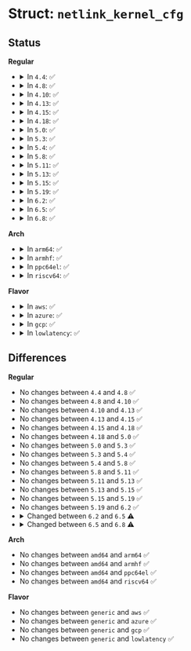 # Struct: <code>netlink_kernel_cfg</code>

## Status
<b>Regular</b>
<ul>
<li>
<details>
<summary>In <code>4.4</code>: ✅</summary>

```c
struct netlink_kernel_cfg {
    unsigned int groups;
    unsigned int flags;
    void (*input)(struct sk_buff *);
    struct mutex *cb_mutex;
    int (*bind)(struct net *, int);
    void (*unbind)(struct net *, int);
    bool (*compare)(struct net *, struct sock *);
};
```
</details>
</li>
<li>
<details>
<summary>In <code>4.8</code>: ✅</summary>

```c
struct netlink_kernel_cfg {
    unsigned int groups;
    unsigned int flags;
    void (*input)(struct sk_buff *);
    struct mutex *cb_mutex;
    int (*bind)(struct net *, int);
    void (*unbind)(struct net *, int);
    bool (*compare)(struct net *, struct sock *);
};
```
</details>
</li>
<li>
<details>
<summary>In <code>4.10</code>: ✅</summary>

```c
struct netlink_kernel_cfg {
    unsigned int groups;
    unsigned int flags;
    void (*input)(struct sk_buff *);
    struct mutex *cb_mutex;
    int (*bind)(struct net *, int);
    void (*unbind)(struct net *, int);
    bool (*compare)(struct net *, struct sock *);
};
```
</details>
</li>
<li>
<details>
<summary>In <code>4.13</code>: ✅</summary>

```c
struct netlink_kernel_cfg {
    unsigned int groups;
    unsigned int flags;
    void (*input)(struct sk_buff *);
    struct mutex *cb_mutex;
    int (*bind)(struct net *, int);
    void (*unbind)(struct net *, int);
    bool (*compare)(struct net *, struct sock *);
};
```
</details>
</li>
<li>
<details>
<summary>In <code>4.15</code>: ✅</summary>

```c
struct netlink_kernel_cfg {
    unsigned int groups;
    unsigned int flags;
    void (*input)(struct sk_buff *);
    struct mutex *cb_mutex;
    int (*bind)(struct net *, int);
    void (*unbind)(struct net *, int);
    bool (*compare)(struct net *, struct sock *);
};
```
</details>
</li>
<li>
<details>
<summary>In <code>4.18</code>: ✅</summary>

```c
struct netlink_kernel_cfg {
    unsigned int groups;
    unsigned int flags;
    void (*input)(struct sk_buff *);
    struct mutex *cb_mutex;
    int (*bind)(struct net *, int);
    void (*unbind)(struct net *, int);
    bool (*compare)(struct net *, struct sock *);
};
```
</details>
</li>
<li>
<details>
<summary>In <code>5.0</code>: ✅</summary>

```c
struct netlink_kernel_cfg {
    unsigned int groups;
    unsigned int flags;
    void (*input)(struct sk_buff *);
    struct mutex *cb_mutex;
    int (*bind)(struct net *, int);
    void (*unbind)(struct net *, int);
    bool (*compare)(struct net *, struct sock *);
};
```
</details>
</li>
<li>
<details>
<summary>In <code>5.3</code>: ✅</summary>

```c
struct netlink_kernel_cfg {
    unsigned int groups;
    unsigned int flags;
    void (*input)(struct sk_buff *);
    struct mutex *cb_mutex;
    int (*bind)(struct net *, int);
    void (*unbind)(struct net *, int);
    bool (*compare)(struct net *, struct sock *);
};
```
</details>
</li>
<li>
<details>
<summary>In <code>5.4</code>: ✅</summary>

```c
struct netlink_kernel_cfg {
    unsigned int groups;
    unsigned int flags;
    void (*input)(struct sk_buff *);
    struct mutex *cb_mutex;
    int (*bind)(struct net *, int);
    void (*unbind)(struct net *, int);
    bool (*compare)(struct net *, struct sock *);
};
```
</details>
</li>
<li>
<details>
<summary>In <code>5.8</code>: ✅</summary>

```c
struct netlink_kernel_cfg {
    unsigned int groups;
    unsigned int flags;
    void (*input)(struct sk_buff *);
    struct mutex *cb_mutex;
    int (*bind)(struct net *, int);
    void (*unbind)(struct net *, int);
    bool (*compare)(struct net *, struct sock *);
};
```
</details>
</li>
<li>
<details>
<summary>In <code>5.11</code>: ✅</summary>

```c
struct netlink_kernel_cfg {
    unsigned int groups;
    unsigned int flags;
    void (*input)(struct sk_buff *);
    struct mutex *cb_mutex;
    int (*bind)(struct net *, int);
    void (*unbind)(struct net *, int);
    bool (*compare)(struct net *, struct sock *);
};
```
</details>
</li>
<li>
<details>
<summary>In <code>5.13</code>: ✅</summary>

```c
struct netlink_kernel_cfg {
    unsigned int groups;
    unsigned int flags;
    void (*input)(struct sk_buff *);
    struct mutex *cb_mutex;
    int (*bind)(struct net *, int);
    void (*unbind)(struct net *, int);
    bool (*compare)(struct net *, struct sock *);
};
```
</details>
</li>
<li>
<details>
<summary>In <code>5.15</code>: ✅</summary>

```c
struct netlink_kernel_cfg {
    unsigned int groups;
    unsigned int flags;
    void (*input)(struct sk_buff *);
    struct mutex *cb_mutex;
    int (*bind)(struct net *, int);
    void (*unbind)(struct net *, int);
    bool (*compare)(struct net *, struct sock *);
};
```
</details>
</li>
<li>
<details>
<summary>In <code>5.19</code>: ✅</summary>

```c
struct netlink_kernel_cfg {
    unsigned int groups;
    unsigned int flags;
    void (*input)(struct sk_buff *);
    struct mutex *cb_mutex;
    int (*bind)(struct net *, int);
    void (*unbind)(struct net *, int);
    bool (*compare)(struct net *, struct sock *);
};
```
</details>
</li>
<li>
<details>
<summary>In <code>6.2</code>: ✅</summary>

```c
struct netlink_kernel_cfg {
    unsigned int groups;
    unsigned int flags;
    void (*input)(struct sk_buff *);
    struct mutex *cb_mutex;
    int (*bind)(struct net *, int);
    void (*unbind)(struct net *, int);
    bool (*compare)(struct net *, struct sock *);
};
```
</details>
</li>
<li>
<details>
<summary>In <code>6.5</code>: ✅</summary>

```c
struct netlink_kernel_cfg {
    unsigned int groups;
    unsigned int flags;
    void (*input)(struct sk_buff *);
    struct mutex *cb_mutex;
    int (*bind)(struct net *, int);
    void (*unbind)(struct net *, int);
};
```
</details>
</li>
<li>
<details>
<summary>In <code>6.8</code>: ✅</summary>

```c
struct netlink_kernel_cfg {
    unsigned int groups;
    unsigned int flags;
    void (*input)(struct sk_buff *);
    struct mutex *cb_mutex;
    int (*bind)(struct net *, int);
    void (*unbind)(struct net *, int);
    void (*release)(struct sock *, long unsigned int *);
};
```
</details>
</li>
</ul>
<b>Arch</b>
<ul>
<li>
<details>
<summary>In <code>arm64</code>: ✅</summary>

```c
struct netlink_kernel_cfg {
    unsigned int groups;
    unsigned int flags;
    void (*input)(struct sk_buff *);
    struct mutex *cb_mutex;
    int (*bind)(struct net *, int);
    void (*unbind)(struct net *, int);
    bool (*compare)(struct net *, struct sock *);
};
```
</details>
</li>
<li>
<details>
<summary>In <code>armhf</code>: ✅</summary>

```c
struct netlink_kernel_cfg {
    unsigned int groups;
    unsigned int flags;
    void (*input)(struct sk_buff *);
    struct mutex *cb_mutex;
    int (*bind)(struct net *, int);
    void (*unbind)(struct net *, int);
    bool (*compare)(struct net *, struct sock *);
};
```
</details>
</li>
<li>
<details>
<summary>In <code>ppc64el</code>: ✅</summary>

```c
struct netlink_kernel_cfg {
    unsigned int groups;
    unsigned int flags;
    void (*input)(struct sk_buff *);
    struct mutex *cb_mutex;
    int (*bind)(struct net *, int);
    void (*unbind)(struct net *, int);
    bool (*compare)(struct net *, struct sock *);
};
```
</details>
</li>
<li>
<details>
<summary>In <code>riscv64</code>: ✅</summary>

```c
struct netlink_kernel_cfg {
    unsigned int groups;
    unsigned int flags;
    void (*input)(struct sk_buff *);
    struct mutex *cb_mutex;
    int (*bind)(struct net *, int);
    void (*unbind)(struct net *, int);
    bool (*compare)(struct net *, struct sock *);
};
```
</details>
</li>
</ul>
<b>Flavor</b>
<ul>
<li>
<details>
<summary>In <code>aws</code>: ✅</summary>

```c
struct netlink_kernel_cfg {
    unsigned int groups;
    unsigned int flags;
    void (*input)(struct sk_buff *);
    struct mutex *cb_mutex;
    int (*bind)(struct net *, int);
    void (*unbind)(struct net *, int);
    bool (*compare)(struct net *, struct sock *);
};
```
</details>
</li>
<li>
<details>
<summary>In <code>azure</code>: ✅</summary>

```c
struct netlink_kernel_cfg {
    unsigned int groups;
    unsigned int flags;
    void (*input)(struct sk_buff *);
    struct mutex *cb_mutex;
    int (*bind)(struct net *, int);
    void (*unbind)(struct net *, int);
    bool (*compare)(struct net *, struct sock *);
};
```
</details>
</li>
<li>
<details>
<summary>In <code>gcp</code>: ✅</summary>

```c
struct netlink_kernel_cfg {
    unsigned int groups;
    unsigned int flags;
    void (*input)(struct sk_buff *);
    struct mutex *cb_mutex;
    int (*bind)(struct net *, int);
    void (*unbind)(struct net *, int);
    bool (*compare)(struct net *, struct sock *);
};
```
</details>
</li>
<li>
<details>
<summary>In <code>lowlatency</code>: ✅</summary>

```c
struct netlink_kernel_cfg {
    unsigned int groups;
    unsigned int flags;
    void (*input)(struct sk_buff *);
    struct mutex *cb_mutex;
    int (*bind)(struct net *, int);
    void (*unbind)(struct net *, int);
    bool (*compare)(struct net *, struct sock *);
};
```
</details>
</li>
</ul>

## Differences
<b>Regular</b>
<ul>
<li>
No changes between <code>4.4</code> and <code>4.8</code> ✅
</li>
<li>
No changes between <code>4.8</code> and <code>4.10</code> ✅
</li>
<li>
No changes between <code>4.10</code> and <code>4.13</code> ✅
</li>
<li>
No changes between <code>4.13</code> and <code>4.15</code> ✅
</li>
<li>
No changes between <code>4.15</code> and <code>4.18</code> ✅
</li>
<li>
No changes between <code>4.18</code> and <code>5.0</code> ✅
</li>
<li>
No changes between <code>5.0</code> and <code>5.3</code> ✅
</li>
<li>
No changes between <code>5.3</code> and <code>5.4</code> ✅
</li>
<li>
No changes between <code>5.4</code> and <code>5.8</code> ✅
</li>
<li>
No changes between <code>5.8</code> and <code>5.11</code> ✅
</li>
<li>
No changes between <code>5.11</code> and <code>5.13</code> ✅
</li>
<li>
No changes between <code>5.13</code> and <code>5.15</code> ✅
</li>
<li>
No changes between <code>5.15</code> and <code>5.19</code> ✅
</li>
<li>
No changes between <code>5.19</code> and <code>6.2</code> ✅
</li>
<li>
<details>
<summary>Changed between <code>6.2</code> and <code>6.5</code> ⚠️</summary>
<ul>
<li>
<b>Field removed. </b>
<code>bool (*compare)(struct net *, struct sock *)</code>
</li>
</ul>
</details>
</li>
<li>
<details>
<summary>Changed between <code>6.5</code> and <code>6.8</code> ⚠️</summary>
<ul>
<li>
<b>Field added. </b>
<code>void (*release)(struct sock *, long unsigned int *)</code>
</li>
</ul>
</details>
</li>
</ul>
<b>Arch</b>
<ul>
<li>
No changes between <code>amd64</code> and <code>arm64</code> ✅
</li>
<li>
No changes between <code>amd64</code> and <code>armhf</code> ✅
</li>
<li>
No changes between <code>amd64</code> and <code>ppc64el</code> ✅
</li>
<li>
No changes between <code>amd64</code> and <code>riscv64</code> ✅
</li>
</ul>
<b>Flavor</b>
<ul>
<li>
No changes between <code>generic</code> and <code>aws</code> ✅
</li>
<li>
No changes between <code>generic</code> and <code>azure</code> ✅
</li>
<li>
No changes between <code>generic</code> and <code>gcp</code> ✅
</li>
<li>
No changes between <code>generic</code> and <code>lowlatency</code> ✅
</li>
</ul>
